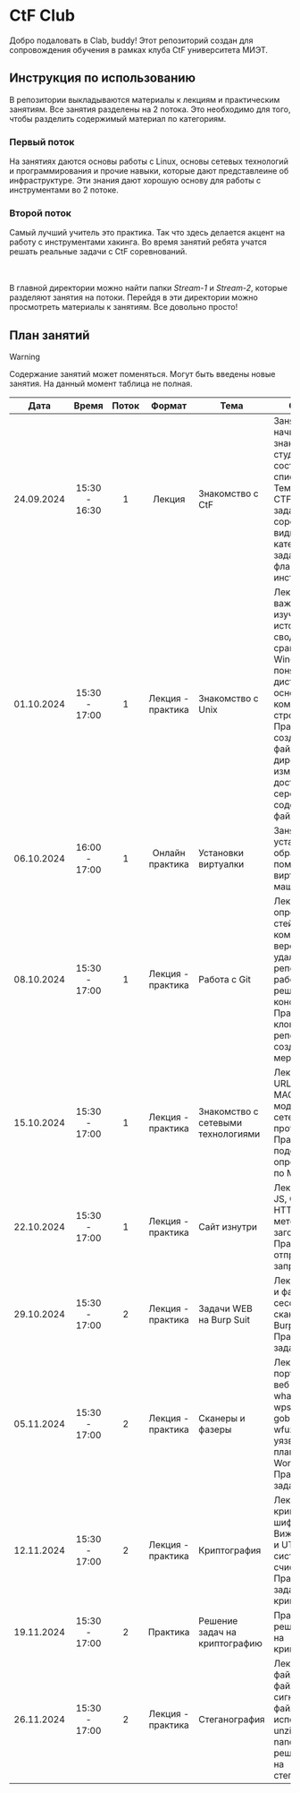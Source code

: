 # CtF Club 
Добро подаловать в Clab, buddy! Этот репозиторий создан для сопровождения обучения в рамках клуба CtF университета МИЭТ.

## Инструкция по использованию
В репозитории выкладываются материалы к лекциям и практическим занятиям. Все занятия разделены на 2 потока. Это необходимо для того, чтобы разделить содержимый материал по категориям.

### Первый поток
На занятиях даются основы работы с Linux, основы сетевых технологий и программирования и прочие навыки, которые дают представлеине об инфраструктуре. Эти знания дают хорошую основу для работы с инструментами во 2 потоке.

### Второй поток
Самый лучший учитель это практика. Так что здесь делается акцент на работу с инструментами хакинга. Во время занятий ребята учатся решать реальные задачи с CtF соревнований.

<br><br>
В главной директории можно найти папки *Stream-1* и *Stream-2*, которые разделяют занятия на потоки. Перейдя в эти директории можно просмотреть материалы к занятиям. Все довольно просто!

## План занятий
> [!WARNING]
> Содержание занятий может поменяться. Могут быть введены новые занятия. На данный момент таблица не полная.

| Дата	| Время	| Поток	| Формат	| Тема | Описание |
|:---:|:---:|:---:|:---:|---|---|
| 24.09.2024 |	15:30 - 16:30 |	1 |	Лекция |	Знакомство с CtF |	Занятие начинается с знакомства со студентами и составления списка группы. Темы: что такое CTF, цели и задачи CTF-соревнований, виды CTF, категории заданий, типы флагов, инструментарий. |
| 01.10.2024 |	15:30 - 17:00 |	1 |	Лекция - практика |	Знакомство с Unix |	Лекция: важность изучения Linux, историческая сводка, сравнение Windows и Linux, понятие дистрибутива, основы командной строки. Практика: создание файлов и директорий, изменение прав доступа, серфинг по содержимому файлов. |
| 06.10.2024 |	16:00 - 17:00 |	1 |	Онлайн практика |	Установки виртуалки |	Занятие по установке образа Linux с помощью виртуальной машины. |
| 08.10.2024 |	15:30 - 17:00 |	1 |	Лекция - практика |	Работа с Git |	Лекция: определение Git, стейдж, коммиты, ветки, версии, удаленный репозиторий, работа с GitHub, решение конфликтов. Практика: клонирование репозитория, создание веток, мерджинг. |
| 15.10.2024 |	15:30 - 17:00 |	1 |	Лекция - практика |	Знакомство с сетевыми технологиями |	Лекция: сети, URL, DNS, IP и MAC адреса, модель OSI, сетевые протоколы. Практика: подсчет IP, определение IP по MAC. |
| 22.10.2024 |	15:30 - 17:00 |	1 |	Лекция - практика |	Сайт изнутри |	Лекция: HTML, JS, CSS, HTTP/HTTPS, методы и заголовки. Практика: отправка запросов. |
| 29.10.2024 |	15:30 - 17:00 |	2 |	Лекция - практика |	Задачи WEB на Burp Suit |	Лекция: сканеры и фазеры, сессии и cookie, сканер запросов Burp Suit. Практика: задачи на WEB. |
| 05.11.2024 |	15:30 - 17:00 |	2 |	Лекция - практика |	Сканеры и фазеры |	Лекция: сканер портов Nmap, веб-сканеры whatweb и wpscan, фаззеры gobuster & wfuzz, RCE в уязвимом плагине WordPress. Практика: задачи на WEB. |
| 12.11.2024 |	15:30 - 17:00 |	2 |	Лекция - практика |	Криптография |	Лекция: криптография, шифры Цезаря и Вижинера, ASCII и UTF-8, системы счисления Base. Практика: задачи по криптографии. |
| 19.11.2024 |	15:30 - 17:00 |	2 |	Практика |	Решение задач на криптографию |	Практика: решение задач на криптографию. |
| 26.11.2024 |	15:30 - 17:00 |	2 |	Лекция - практика |	Стеганография |	Лекция: данные, файлы, форматы файлов, сигнатуры файлов, использование unzip, file, cat, nano. Практика: решение задач на стеганографию. |